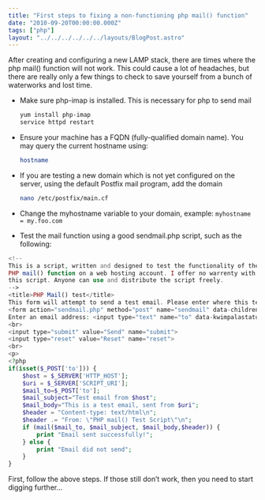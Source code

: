 ```yaml
---
title: "First steps to fixing a non-functioning php mail() function"
date: "2010-09-20T00:00:00.000Z"
tags: ["php"]
layout: "../../../../../../layouts/BlogPost.astro"
---
```


After creating and configuring a new LAMP stack, there are times where the php mail() function will not work. This could cause a lot of headaches, but there are really only a few things to check to save yourself from a bunch of waterworks and lost time.

- Make sure php-imap is installed. This is necessary for php to send mail

  ```bash
  yum install php-imap
  service httpd restart
  ```

- Ensure your machine has a FQDN (fully-qualified domain name). You may query the current hostname using:

  ```bash
  hostname
  ```

- If you are testing a new domain which is not yet configured on the server, using the default Postfix mail program, add the domain

  ```bash
  nano /etc/postfix/main.cf
  ```

- Change the myhostname variable to your domain, example: `myhostname = my.foo.com`

- Test the mail function using a good sendmail.php script, such as the following:

```php
<!--
This is a script, written and designed to test the functionality of the
PHP mail() function on a web hosting account. I offer no warrenty with
this script. Anyone can use and distribute the script freely.
-->
<title>PHP Mail() test</title>
This form will attempt to send a test email. Please enter where this test should be sent to:
<form action="sendmail.php" method="post" name="sendmail" data-children-count="2">
Enter an email address: <input type="text" name="to" data-kwimpalastatus="alive" data-kwimpalaid="1547324401405-2">
<br>
<input type="submit" value="Send" name="submit">
<input type="reset" value="Reset" name="reset">
<br>
<p>
<?php
if(isset($_POST['to'])) {
    $host = $_SERVER['HTTP_HOST'];
    $uri = $_SERVER['SCRIPT_URI'];
    $mail_to=$_POST['to'];
    $mail_subject="Test email from $host";
    $mail_body="This is a test email, sent from $uri";
    $header = "Content-type: text/html\n";
    $header .= "From: \"PHP mail() Test Script\"\n";
    if (mail($mail_to, $mail_subject, $mail_body,$header)) {
        print "Email sent successfully!";
    } else {
        print "Email did not send";
    }
}
```

First, follow the above steps. If those still don’t work, then you need to start digging further...
